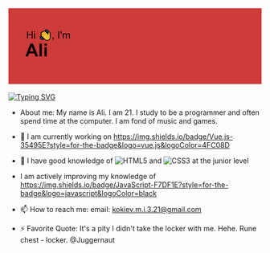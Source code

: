 <img src ="https://github.com/MakerAVGN/MakerAVGN/blob/main/header.png?raw=true">

[![Typing SVG](https://readme-typing-svg.demolab.com?font=Fira+Code&size=17&duration=5075&pause=1000&width=700&lines=Computer+science+student%2C+nerd+and+just+a+nice+guy+from+Russia)](https://git.io/typing-svg)
- About me: My name is Ali. I am 21. I study to be a programmer and often spend time at the computer. I am fond of music and games.

- 🔭 I am currently working on https://img.shields.io/badge/Vue.js-35495E?style=for-the-badge&logo=vue.js&logoColor=4FC08D
- 🌱 I have good knowledge of ![HTML5](https://img.shields.io/badge/html5-%23E34F26.svg?style=for-the-badge&logo=html5&logoColor=white) and  ![CSS3](https://img.shields.io/badge/css3-%231572B6.svg?style=for-the-badge&logo=css3&logoColor=white) at the junior level
- I am actively improving my knowledge of https://img.shields.io/badge/JavaScript-F7DF1E?style=for-the-badge&logo=javascript&logoColor=black
- 📫 How to reach me: email: kokiev.m.i.3.21@gmail.com
- ⚡ Favorite Quote: It's a pity I didn't take the locker with me. Hehe. Rune chest - locker. @Juggernaut
